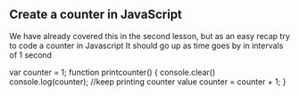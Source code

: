 ## Create a counter in JavaScript

We have already covered this in the second lesson, but as an easy recap try to code a counter in Javascript
It should go up as time goes by in intervals of 1 second

var counter = 1;
function printcounter() {
  console.clear()
  console.log(counter);  //keep printing counter value
  counter = counter + 1;
}
